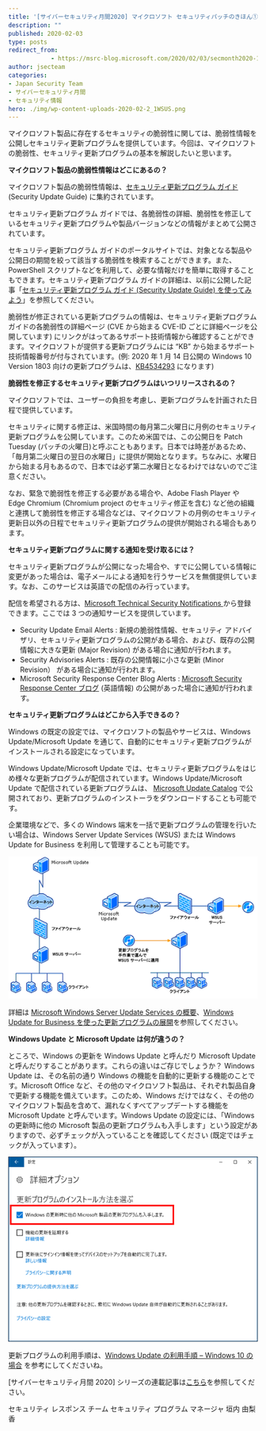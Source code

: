 ```yaml
---
title: '[サイバーセキュリティ月間2020] マイクロソフト セキュリティパッチのきほん①'
description: ""
published: 2020-02-03
type: posts
redirect_from:
            - https://msrc-blog.microsoft.com/2020/02/03/secmonth2020-1/
author: jsecteam
categories:
- Japan Security Team
- サイバーセキュリティ月間
- セキュリティ情報
hero: ./img/wp-content-uploads-2020-02-2_1WSUS.png
---
```

マイクロソフト製品に存在するセキュリティの脆弱性に関しては、脆弱性情報を公開しセキュリティ更新プログラムを提供しています。今回は、マイクロソフトの脆弱性、セキュリティ更新プログラムの基本を解説したいと思います。

**マイクロソフト製品の脆弱性情報はどこにあるの？**

マイクロソフト製品の脆弱性情報は、[セキュリティ更新プログラム ガイド](https://aka.ms/SUG) (Security Update Guide) に集約されています。

セキュリティ更新プログラム ガイドでは、各脆弱性の詳細、脆弱性を修正しているセキュリティ更新プログラムや製品バージョンなどの情報がまとめて公開されています。

セキュリティ更新プログラム ガイドのポータルサイトでは、対象となる製品や公開日の期間を絞って該当する脆弱性を検索することができます。また、PowerShell スクリプトなどを利用して、必要な情報だけを簡単に取得することもできます。セキュリティ更新プログラム ガイドの詳細は、以前に公開した記事「[セキュリティ更新プログラム ガイド (Security Update Guide) を使ってみよう](https://msrc-blog.microsoft.com/2017/04/14/sug/)」を参照してください。

脆弱性が修正されている更新プログラムの情報は、セキュリティ更新プログラム ガイドの各脆弱性の詳細ページ (CVE から始まる CVE-ID ごとに詳細ページを公開しています) にリンクがはってあるサポート技術情報から確認することができます。マイクロソフトが提供する更新プログラムには “KB” から始まるサポート技術情報番号が付与されています。(例: 2020 年 1 月 14 日公開の Windows 10 Version 1803 向けの更新プログラムは、[KB4534293](https://support.microsoft.com/ja-jp/help/4534293/windows-10-update-kb4534293) になります)

**脆弱性を修正するセキュリティ更新プログラムはいつリリースされるの？**

マイクロソフトでは、ユーザーの負担を考慮し、更新プログラムを計画された日程で提供しています。

セキュリティに関する修正は、米国時間の毎月第二火曜日に月例のセキュリティ更新プログラムを公開しています。このため米国では、この公開日を Patch Tuesday (パッチの火曜日)と呼ぶこともあります。日本では時差があるため、「毎月第二火曜日の翌日の水曜日」に提供が開始となります。ちなみに、水曜日から始まる月もあるので、日本では必ず第二水曜日となるわけではないのでご注意ください。

なお、緊急で脆弱性を修正する必要がある場合や、Adobe Flash Player や Edge Chromium (Chromium project のセキュリティ修正を含む) など他の組織と連携して脆弱性を修正する場合などは、マイクロソフトの月例のセキュリティ更新日以外の日程でセキュリティ更新プログラムの提供が開始される場合もあります。

**セキュリティ更新プログラムに関する通知を受け取るには？**

セキュリティ更新プログラムが公開になった場合や、すでに公開している情報に変更があった場合は、電子メールによる通知を行うサービスを無償提供しています。なお、このサービスは英語での配信のみ行っています。

配信を希望される方は、[Microsoft Technical Security Notifications ](https://www.microsoft.com/en-us/msrc/technical-security-notifications)から登録できます。ここでは 3 つの通知サービスを提供しています。

- Security Update Email Alerts : 新規の脆弱性情報、セキュリティ アドバイザリ、セキュリティ更新プログラムの公開がある場合、および、既存の公開情報に大きな更新 (Major Revision) がある場合に通知が行われます。
- Security Advisories Alerts : 既存の公開情報に小さな更新 (Minor Revision） がある場合に通知が行われます。
- Microsoft Security Response Center Blog Alerts : [Microsoft Security Response Center ブログ](https://msrc-blog.microsoft.com/) (英語情報) の公開があった場合に通知が行われます。

**セキュリティ更新プログラムはどこから入手できるの？**

Windows の既定の設定では、マイクロソフトの製品やサービスは、Windows Update/Microsoft Update を通じて、自動的にセキュリティ更新プログラムがインストールされる設定になっています。

Windows Update/Microsoft Update では、セキュリティ更新プログラムをはじめ様々な更新プログラムが配信されています。Windows Update/Microsoft Update で配信されている更新プログラムは、 [Microsoft Update Catalog](http://catalog.update.microsoft.com/v7/site/Search.aspx?q=KB4520007) で公開されており、更新プログラムのインストーラをダウンロードすることも可能です。

企業環境などで、多くの Windows 端末を一括で更新プログラムの管理を行いたい場合は、Windows Server Update Services (WSUS) または Windows Update for Business を利用して管理することも可能です。

![](./img/wp-content-uploads-2020-02-2_1WSUS.png)

詳細は [Microsoft Windows Server Update Services の概要](https://docs.microsoft.com/ja-jp/security-updates/windowsupdateservices/18128322)、[Windows Update for Business を使った更新プログラムの展開](https://docs.microsoft.com/ja-jp/windows/deployment/update/waas-manage-updates-wufb)を参照してください。

**Windows Update と Microsoft Update は何が違うの？**

ところで、Windows の更新を Windows Update と呼んだり Microsoft Update と呼んだりすることがあります。これらの違いはご存じでしょうか？ Windows Update は、その名前の通り Windows の機能を自動的に更新する機能のことです。Microsoft Office など、その他のマイクロソフト製品は、それぞれ製品自身で更新する機能を備えています。このため、Windows だけではなく、その他のマイクロソフト製品を含めて、漏れなくすべてアップデートする機能を Microsoft Update と呼んでいます。Windows Update の設定には、「Windows の更新時に他の Microsoft 製品の更新プログラムも入手します」という設定がありますので、必ずチェックが入っていることを確認してください (既定ではチェックが入っています）。

![](./img/wp-content-uploads-2020-02-2_2WU.png)

更新プログラムの利用手順は、[Windows Update の利用手順 – Windows 10 の場合](https://msrc-blog.microsoft.com/2018/10/18/wumusteps_win10/) を参考にしてくださいね。

\[サイバーセキュリティ月間 2020] シリーズの連載記事は[こちら](https://aka.ms/secmonth2020)を参照してください。

セキュリティ レスポンス チーム セキュリティ プログラム マネージャ 垣内 由梨香
